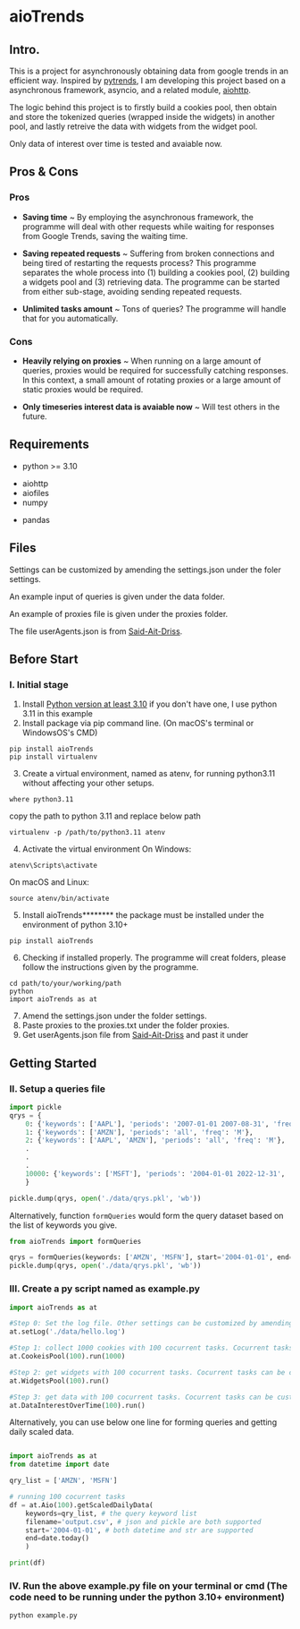 # aioTrends

## Intro.

This is a project for asynchronously obtaining data from google trends in an efficient way. Inspired by [pytrends](https://github.com/GeneralMills/pytrends), I am developing this project based on a asynchronous framework, asyncio, and a related module, [aiohttp](https://github.com/aio-libs/aiohttp).

The logic behind this project is to firstly build a cookies pool, then obtain and store the tokenized queries (wrapped inside the widgets) in another pool, and lastly retreive the data with widgets from the widget pool.

Only data of interest over time is tested and avaiable now.

## Pros & Cons
### Pros
- **Saving time** ~ By employing the asynchronous framework, the programme will deal with other requests while waiting for responses from Google Trends, saving the waiting time.
* **Saving repeated requests** ~ Suffering from broken connections and being tired of restarting the requests process? This programme separates the whole process into (1) building a cookies pool, (2) building a widgets pool and (3) retrieving data. The programme can be started from either sub-stage, avoiding sending repeated requests.
+ **Unlimited tasks amount** ~ Tons of queries? The programme will handle that for you automatically.

### Cons
- **Heavily relying on proxies** ~ When running on a large amount of queries, proxies would be required for successfully catching responses. In this context, a small amount of rotating proxies or a large amount of static proxies would be required.
+ **Only timeseries interest data is avaiable now** ~ Will test others in the future.

## Requirements
- python >= 3.10
* aiohttp
* aiofiles
* numpy
+ pandas

## Files
Settings can be customized by amending the settings.json under the foler settings.

An example input of queries is given under the data folder.

An example of proxies file is given under the proxies folder.

The file userAgents.json is from [Said-Ait-Driss](https://github.com/Said-Ait-Driss/user-agents).

## Before Start
### I. Initial stage
1. Install [Python version at least 3.10](https://www.python.org/downloads/) if you don't have one, I use python 3.11 in this example
2. Install package via pip command line. (On macOS's terminal or WindowsOS's CMD)
```consol
pip install aioTrends
pip install virtualenv
```
3. Create a virtual environment, named as atenv, for running python3.11 without affecting your other setups.
```consol
where python3.11
```
copy the path to python 3.11 and replace below path
```consol
virtualenv -p /path/to/python3.11 atenv
```
4. Activate the virtual environment
On Windows:
```consol
atenv\Scripts\activate
```
On macOS and Linux:
```consol
source atenv/bin/activate
```
5. Install aioTrends********
the package must be installed under the environment of python 3.10+  
```consol
pip install aioTrends
```

6. Checking if installed properly. The programme will creat folders, please follow the instructions given by the programme.
```consol
cd path/to/your/working/path
python
import aioTrends as at
```
7. Amend the settings.json under the folder settings.
8. Paste proxies to the proxies.txt under the folder proxies.
9. Get userAgents.json file from [Said-Ait-Driss](https://github.com/Said-Ait-Driss/user-agents) and past it under

## Getting Started
### II. Setup a queries file

```python
import pickle
qrys = {
    0: {'keywords': ['AAPL'], 'periods': '2007-01-01 2007-08-31', 'freq': 'D'},
    1: {'keywords': ['AMZN'], 'periods': 'all', 'freq': 'M'},
    2: {'keywords': ['AAPL', 'AMZN'], 'periods': 'all', 'freq': 'M'},
    .
    .
    .
    10000: {'keywords': ['MSFT'], 'periods': '2004-01-01 2022-12-31', 'freq': 'M'}
    }

pickle.dump(qrys, open('./data/qrys.pkl', 'wb'))
```

Alternatively, function ```formQueries``` would form the query dataset based on the list of keywords you give.
```python
from aioTrends import formQueries

qrys = formQueries(keywords: ['AMZN', 'MSFN'], start='2004-01-01', end=date.today(), freq: str='D')
pickle.dump(qrys, open('./data/qrys.pkl', 'wb'))
```

### III. Create a py script named as example.py

```python
import aioTrends as at

#Step 0: Set the log file. Other settings can be customized by amending the settings.json under the folder settings.
at.setLog('./data/hello.log')

#Step 1: collect 1000 cookies with 100 cocurrent tasks. Cocurrent tasks amount can be customized.
at.CookeisPool(100).run(1000)

#Step 2: get widgets with 100 cocurrent tasks. Cocurrent tasks can be customized.
at.WidgetsPool(100).run()

#Step 3: get data with 100 cocurrent tasks. Cocurrent tasks can be customized.
at.DataInterestOverTime(100).run()
```

Alternatively, you can use below one line for forming queries and getting daily scaled data.
```python

import aioTrends as at
from datetime import date

qry_list = ['AMZN', 'MSFN']

# running 100 cocurrent tasks
df = at.Aio(100).getScaledDailyData(
    keywords=qry_list, # the query keyword list
    filename='output.csv', # json and pickle are both supported
    start='2004-01-01', # both datetime and str are supported
    end=date.today()
    )

print(df)
```

### IV. Run the above example.py file on your terminal or cmd (The code need to be running under the python 3.10+ environment)

```consol
python example.py
```

